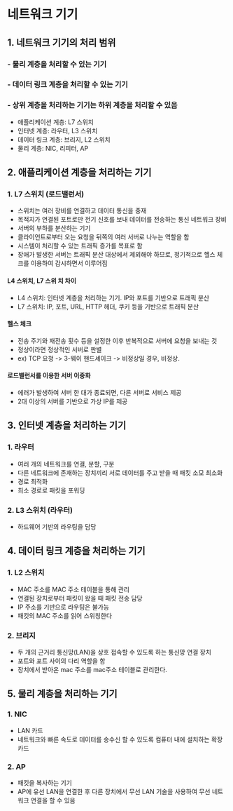 # 네트워크 기기

## 1. 네트워크 기기의 처리 범위

### - 물리 계층을 처리할 수 있는 기기

### - 데이터 링크 계층을 처리할 수 있는 기기

### - 상위 계층을 처리하는 기기는 하위 계층을 처리할 수 있음

- 애플리케이션 계층: L7 스위치
- 인터넷 계층: 라우터, L3 스위치
- 데이터 링크 계층: 브리지, L2 스위치
- 물리 계층: NIC, 리피터, AP

## 2. 애플리케이션 계층을 처리하는 기기

### 1. L7 스위치 (로드밸런서)

- 스위치는 여러 장비를 연결하고 데이터 통신을 중재
- 목적지가 연결된 포트로만 전기 신호를 보내 데이터를 전송하는 통신 네트워크 장비
- 서버의 부하를 분산하는 기기
- 클라이언트로부터 오는 요청을 뒤쪽의 여러 서버로 나누는 역할을 함
- 시스템이 처리할 수 있는 트래픽 증가를 목표로 함
- 장애가 발생한 서버는 트래픽 분산 대상에서 제외해야 하므로, 정기적으로 헬스 체크를 이용하여 감시하면서 이루어짐

#### L4 스위치, L7 스위 치 차이

- L4 스위치: 인터넷 계층을 처리하는 기기. IP와 포트를 기반으로 트래픽 분산
- L7 스위치: IP, 포트, URL, HTTP 헤더, 쿠키 등을 기반으로 트래픽 분산

#### 헬스 체크

- 전송 주기와 재전송 횟수 등을 설정한 이후 반복적으로 서버에 요청을 보내는 것
- 정상이라면 정상적인 서버로 판별
- ex) TCP 요청 -> 3-웨이 핸드셰이크 -> 비정상일 경우, 비정상.

#### 로드밸런서를 이용한 서버 이중화

- 에러가 발생하여 서버 한 대가 종료되면, 다른 서버로 서비스 제공
- 2대 이상의 서버를 기반으로 가상 IP를 제공

## 3. 인터넷 계층을 처리하는 기기

### 1. 라우터

- 여러 개의 네트워크를 연결, 분할, 구분
- 다른 네트워크에 존재하는 장치끼리 서로 데이터를 주고 받을 때 패킷 소모 최소화
- 경로 최적화
- 최소 경로로 패킷을 포워딩

### 2. L3 스위치 (라우터)

- 하드웨어 기반의 라우팅을 담당

## 4. 데이터 링크 계층을 처리하는 기기

### 1. L2 스위치

- MAC 주소를 MAC 주소 테이블을 통해 관리
- 연결된 장치로부터 패킷이 왔을 때 패킷 전송 담당
- IP 주소를 기반으로 라우팅은 불가능
- 패킷의 MAC 주소를 읽어 스위칭한다

### 2. 브리지

- 두 개의 근거리 통신망(LAN)을 상호 접속할 수 있도록 하는 통신망 연결 장치
- 포트와 포트 사이의 다리 역할을 함
- 장치에서 받아온 mac 주소를 mac주소 테이블로 관리한다.

## 5. 물리 계층을 처리하는 기기

### 1. NIC

- LAN 카드
- 네트워크와 빠른 속도로 데이터를 송수신 할 수 있도록 컴퓨터 내에 설치하는 확장 카드

### 2. AP

- 패킷을 복사하는 기기
- AP에 유선 LAN을 연결한 후 다른 장치에서 무선 LAN 기술을 사용하여 무선 네트워크 연결을 할 수 있음
